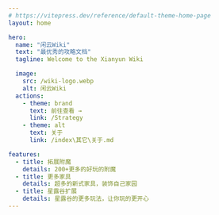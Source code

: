 ```yaml
---
# https://vitepress.dev/reference/default-theme-home-page
layout: home

hero:
  name: "闲云Wiki"
  text: "最优秀的攻略文档"
  tagline: Welcome to the Xianyun Wiki

  image:
    src: /wiki-logo.webp
    alt: 闲云Wiki
  actions:
    - theme: brand
      text: 前往查看 →
      link: /Strategy
    - theme: alt
      text: 关于
      link: /index\其它\关于.md

features:
  - title: 拓展附魔
    details: 200+更多的好玩的附魔
  - title: 更多家具
    details: 超多的新式家具，装饰自己家园
  - title: 星露谷扩展
    details: 星露谷的更多玩法，让你玩的更开心
---
```

